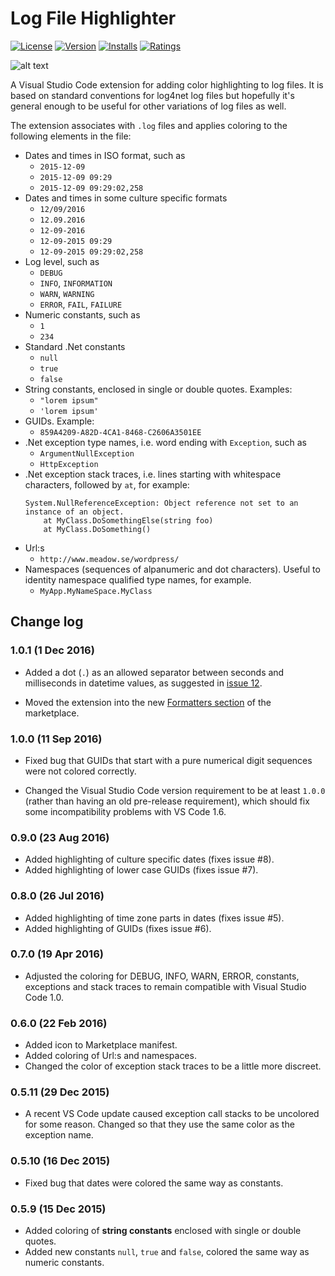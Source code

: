 # Log File Highlighter

[![License](http://img.shields.io/badge/license-MIT-green.svg?style=flat)](https://raw.githubusercontent.com/emilast/vscode-logfile-highlighter/master/LICENSE) [![Version](https://vsmarketplacebadge.apphb.com/version/emilast.LogFileHighlighter.svg)](https://marketplace.visualstudio.com/items?itemName=emilast.LogFileHighlighter) [![Installs](https://vsmarketplacebadge.apphb.com/installs/emilast.LogFileHighlighter.svg)](https://marketplace.visualstudio.com/items?itemName=emilast.LogFileHighlighter) [![Ratings](https://vsmarketplacebadge.apphb.com/rating/emilast.LogFileHighlighter.svg)](https://marketplace.visualstudio.com/items?itemName=emilast.LogFileHighlighter)

![alt text][sample]

A Visual Studio Code extension for adding color highlighting to log files. It is based on standard conventions for log4net log files but hopefully it's general enough to be useful for other variations of log files as well. 

The extension associates with `.log` files and applies coloring to the following elements in the file:

* Dates and times in ISO format, such as
	* `2015-12-09`
	* `2015-12-09 09:29`
	* `2015-12-09 09:29:02,258`
* Dates and times in some culture specific formats
	* `12/09/2016`
	* `12.09.2016`
	* `12-09-2016`
	* `12-09-2015 09:29`
	* `12-09-2015 09:29:02,258`
* Log level, such as
	* `DEBUG`
	* `INFO`, `INFORMATION`
	* `WARN`, `WARNING`
	* `ERROR`, `FAIL`, `FAILURE`
* Numeric constants, such as
	* `1`
	* `234`
* Standard .Net constants
	* `null`
	* `true`
	* `false`
* String constants, enclosed in single or double quotes. Examples:
	* `"lorem ipsum"`
	* `'lorem ipsum'`
* GUIDs. Example:
	* `859A4209-A82D-4CA1-8468-C2606A3501EE`
* .Net exception type names, i.e. word ending with `Exception`, such as
	* `ArgumentNullException`
	* `HttpException`
* .Net exception stack traces, i.e. lines starting with whitespace characters, followed by `at`, for example:
	```
	System.NullReferenceException: Object reference not set to an instance of an object.
		at MyClass.DoSomethingElse(string foo)
		at MyClass.DoSomething()
	```
* Url:s
	* `http://www.meadow.se/wordpress/`
* Namespaces (sequences of alpanumeric and dot characters). Useful to identity namespace qualified type names, for example.
	* `MyApp.MyNameSpace.MyClass`


## Change log

### 1.0.1 (1 Dec 2016)

* Added a dot (`.`) as an allowed separator between seconds and milliseconds in datetime values, as suggested in [issue 12](https://github.com/emilast/vscode-logfile-highlighter/issues/12).

* Moved the extension into the new [Formatters section](https://marketplace.visualstudio.com/search?target=VSCode&category=Formatters) of the marketplace.

### 1.0.0 (11 Sep 2016)

* Fixed bug that GUIDs that start with a pure numerical digit sequences were not colored correctly. 

* Changed the Visual Studio Code version requirement to be at least `1.0.0` (rather than having an old pre-release requirement),
  which should fix some incompatibility problems with VS Code 1.6. 

### 0.9.0 (23 Aug 2016)

* Added highlighting of culture specific dates (fixes issue #8).
* Added highlighting of lower case GUIDs (fixes issue #7).

### 0.8.0 (26 Jul 2016)

* Added highlighting of time zone parts in dates (fixes issue #5).
* Added highlighting of GUIDs (fixes issue #6).

### 0.7.0 (19 Apr 2016)

* Adjusted the coloring for DEBUG, INFO, WARN, ERROR, constants, exceptions and stack traces to remain compatible with Visual Studio Code 1.0.

### 0.6.0 (22 Feb 2016)

* Added icon to Marketplace manifest.
* Added coloring of Url:s and namespaces.
* Changed the color of exception stack traces to be a little more discreet. 

### 0.5.11 (29 Dec 2015)

* A recent VS Code update caused exception call stacks to be uncolored for some reason. Changed so that they use the same color as the exception name.

### 0.5.10 (16 Dec 2015)

* Fixed bug that dates were colored the same way as constants.

### 0.5.9 (15 Dec 2015)

* Added coloring of **string constants** enclosed with single or double quotes.
* Added new constants `null`, `true` and `false`, colored the same way as numeric constants.


[sample]: https://raw.githubusercontent.com/emilast/vscode-logfile-highlighter/master/content/sample.png